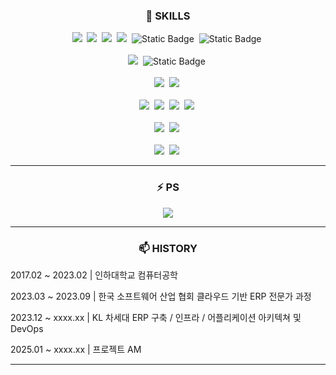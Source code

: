 <h3 align="center">🤔 SKILLS </h3>
<p align="center">
  <img src="https://img.shields.io/badge/C++-00599C?style=flat-square&logo=C%2B%2B&logoColor=white"/></a>&nbsp 
  <img src="https://img.shields.io/badge/Java-007396?style=flat-square&logo=Java&logoColor=white"/></a>&nbsp
  <img src="https://img.shields.io/badge/Python-3766AB?style=flat-square&logo=Python&logoColor=white"/></a>&nbsp 
  <img src="https://img.shields.io/badge/Javascript-ffb13b?style=flat-square&logo=javascript&logoColor=white"/></a>&nbsp 
  <img alt="Static Badge" src="https://img.shields.io/badge/TypeScript-%233178C6?style=flat-square&logo=typescript&logoColor=white"></a>&nbsp 
  <img alt="Static Badge" src="https://img.shields.io/badge/ShellScript-%23FFD500?style=flat-square&logoColor=white"></a>&nbsp 
  <br><br>
  <img src="https://img.shields.io/badge/React-%2361DAFB?style=flat-square&logo=react&logoColor=white"></a>&nbsp
  <img alt="Static Badge" src="https://img.shields.io/badge/Spring--Boot-%236DB33F?style=flat-square&logo=spring-boot&logoColor=white"></a>&nbsp
  <br><br>
  <img src="https://img.shields.io/badge/Mysql-%234479A1?style=flat-square&logo=mysql&logoColor=white"></a>&nbsp
  <img src="https://img.shields.io/badge/Oracle-red?style=flat-square&logo=oracle&logoColor=white"></a>&nbsp
  <br><br>
  <img src="https://img.shields.io/badge/Git-%23F05032?style=flat-square&logo=git&logoColor=white"></a>&nbsp
  <img src="https://img.shields.io/badge/Gitlab-%23FC6D26?style=flat-square&logo=gitlab&logoColor=white"></a>&nbsp
  <img src="https://img.shields.io/badge/Gitlab--Runner-%23FC6D26?style=flat-square&logoColor=white"></a>&nbsp
  <img src="https://img.shields.io/badge/Jenkins-%23D24939?style=flat-square&logo=jenkins&logoColor=white"></a>&nbsp
  <br><br>
  <img src="https://img.shields.io/badge/Ubuntu-%23E95420?style=flat-square&logo=ubuntu&logoColor=white"></a>&nbsp
  <img src="https://img.shields.io/badge/Redhat-%23EE0000?style=flat-square&logo=redhat&logoColor=white"></a>&nbsp
  <br><br>
  <img src="https://img.shields.io/badge/Docker-%232496ED?style=flat-square&logo=docker&logoColor=white"></a>&nbsp
  <img src="https://img.shields.io/badge/K8s-%23326CE5?style=flat-square&logo=kubernetes&logoColor=white"></a>&nbsp
</p>
<hr>
<h3 align="center">⚡ PS </h3>
<p align="center">
  <img src="http://mazassumnida.wtf/api/v2/generate_badge?boj=jsh031613" />
</p>
<hr>
<h3 align="center">📫 HISTORY </h3>
<p align="center">
  <p>2017.02 ~ 2023.02 | 인하대학교 컴퓨터공학</p>
  <p>2023.03 ~ 2023.09 | 한국 소프트웨어 산업 협회 클라우드 기반 ERP 전문가 과정</p>
  <p>2023.12 ~ xxxx.xx | KL 차세대 ERP 구축 / 인프라 / 어플리케이션 아키텍쳐 및 DevOps
  <p>2025.01 ~ xxxx.xx | 프로젝트 AM
  <hr>
</p> 

